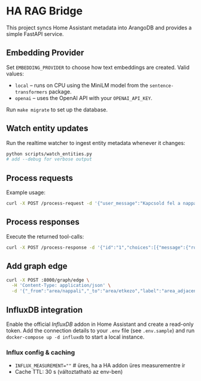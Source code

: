 # HA RAG Bridge

This project syncs Home Assistant metadata into ArangoDB and provides a simple FastAPI service.

## Embedding Provider

Set `EMBEDDING_PROVIDER` to choose how text embeddings are created. Valid values:

- `local` – runs on CPU using the MiniLM model from the `sentence-transformers` package.
- `openai` – uses the OpenAI API with your `OPENAI_API_KEY`.

Run `make migrate` to set up the database.

## Watch entity updates

Run the realtime watcher to ingest entity metadata whenever it changes:

```bash
python scripts/watch_entities.py
# add --debug for verbose output
```

## Process requests

Example usage:

```bash
curl -X POST /process-request -d '{"user_message":"Kapcsold fel a nappali lámpát"}'
```

## Process responses

Execute the returned tool-calls:

```bash
curl -X POST /process-response -d '{"id":"1","choices":[{"message":{"role":"assistant","content":"Felkapcsoltam a lámpát.","tool_calls":[{"id":"c1","type":"function","function":{"name":"homeassistant.turn_on","arguments":"{\"entity_id\":\"light.kitchen\"}"}}]}}]}'
```

## Add graph edge

```bash
curl -X POST :8000/graph/edge \
  -H 'Content-Type: application/json' \
  -d '{"_from":"area/nappali","_to":"area/etkezo","label":"area_adjacent"}'
```

## InfluxDB integration

Enable the official *InfluxDB* addon in Home Assistant and create a read-only token.
Add the connection details to your `.env` file (see `.env.sample`) and run `docker-compose up -d influxdb` to start a local instance.

### Influx config & caching

- `INFLUX_MEASUREMENT=""`  # üres, ha a HA addon üres measurementre ír
- Cache TTL: 30 s (változtatható az env-ben)
